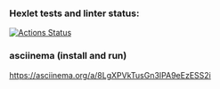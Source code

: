 ### Hexlet tests and linter status:
[![Actions Status](https://github.com/Ravenpl1/python-project-lvl1/workflows/hexlet-check/badge.svg)](https://github.com/Ravenpl1/python-project-lvl1/actions)

### asciinema (install and run)
https://asciinema.org/a/8LgXPVkTusGn3IPA9eEzESS2i
